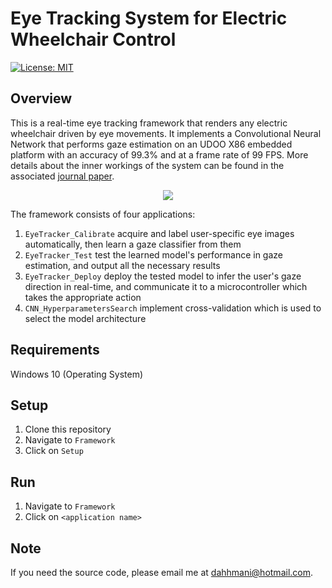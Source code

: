 # Eye Tracking System for Electric Wheelchair Control
[![License: MIT](https://img.shields.io/badge/License-MIT-yellow.svg)](https://opensource.org/licenses/MIT)

## Overview
This is a real-time eye tracking framework that renders any electric wheelchair driven by eye movements.
It implements a Convolutional Neural Network that performs gaze estimation on an UDOO X86 embedded platform with an accuracy of 99.3% and at a frame rate of 99 FPS. More details about the inner workings of the system can be found in the associated [journal paper](https://www.mdpi.com/1424-8220/20/14/3936).
<p align="center">
  <img src="https://github.com/dahhmani/Eye-Controlled-Wheelchair/blob/master/Demo/WholeSystem.gif?raw=true">
</p>

The framework consists of four applications:
1. ```EyeTracker_Calibrate``` acquire and label user-specific eye images automatically, then learn a gaze classifier from them
2. ```EyeTracker_Test``` test the learned model's performance in gaze estimation, and output all the necessary results
3. ```EyeTracker_Deploy``` deploy the tested model to infer the user's gaze direction in real-time, and communicate it to a microcontroller which takes the appropriate action
4. ```CNN_HyperparametersSearch``` implement cross-validation which is used to select the model architecture

## Requirements
Windows 10 (Operating System)

## Setup
1. Clone this repository
2. Navigate to ```Framework```
3. Click on ```Setup```

## Run
1. Navigate to ```Framework```
2. Click on ```<application name>```

## Note 
If you need the source code, please email me at dahhmani@hotmail.com.
